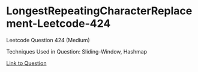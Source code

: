 # LongestRepeatingCharacterReplacement-Leetcode-424

Leetcode Question 424 (Medium)

Techniques Used in Question:
Sliding-Window, Hashmap

[Link to Question](https://leetcode.com/problems/longest-repeating-character-replacement/)
